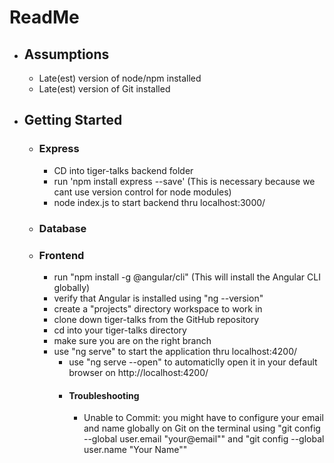 # ReadMe

* ## Assumptions
    * Late(est) version of node/npm installed
    * Late(est) version of Git installed

* ## Getting Started

    * ### Express
        * CD into tiger-talks backend folder
        * run 'npm install express --save' (This is necessary because we cant use version control for node  modules)
        * node index.js to start backend thru localhost:3000/

    * ### Database

    * ### Frontend
        * run "npm install -g @angular/cli" (This will install the Angular CLI globally)
        * verify that Angular is installed using "ng --version"
        * create a "projects" directory workspace to work in
        * clone down tiger-talks from the GitHub repository
        * cd into your tiger-talks directory
        * make sure you are on the right branch
        * use "ng serve" to start the application thru localhost:4200/
            * use "ng serve --open" to automaticlly open it in your default browser on http://localhost:4200/
            * #### Troubleshooting
                * Unable to Commit: you might have to configure your email and name globally on Git on the terminal using "git config --global user.email "your@email"" and "git config --global user.name "Your Name""
